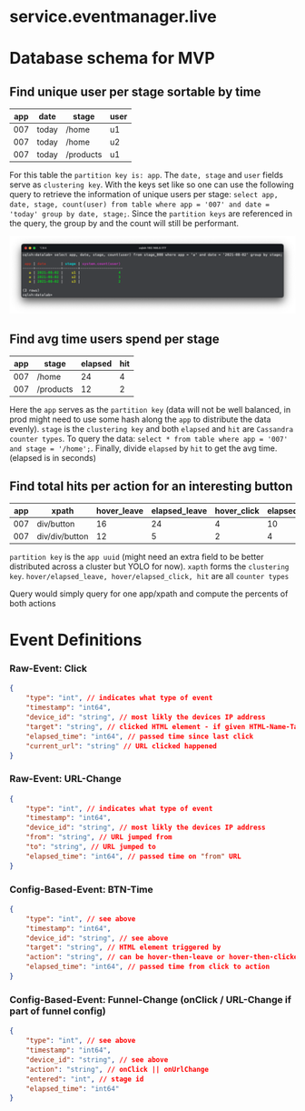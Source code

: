 # service.eventmanager.live


# Database schema for MVP

## Find unique user per stage sortable by time

| app | date  | stage     | user |
|-----|-------|-----------|------|
| 007 | today | /home     | u1   |
| 007 | today | /home     | u2   |
| 007 | today | /products | u1   |

For this table the `partition key is: app`. The `date, stage` and `user` fields serve as `clustering key`. 
With the keys set like so one can use the following query to retrieve the information of unique users per stage: `select app, date, stage, count(user) from table where app = '007' and date = 'today' group by date, stage;`. Since the `partition keys` are referenced in the query, the group by and the count will still be performant.

![Unique user per stage](git-resources/images/table_user_stage_by_date.png)

## Find avg time users spend per stage

| app | stage     | elapsed | hit |
|-----|-----------|---------|-----|
| 007 | /home     | 24      | 4   |
| 007 | /products | 12      | 2   |

Here the `app` serves as the `partition key` (data will not be well balanced, in prod might need to use some hash along the `app` to distribute the data evenly). `stage` is the `clustering key` and both `elapsed` and `hit` are `Cassandra counter types`. To query the data: `select * from table where app = '007' and stage = '/home';`. Finally, divide `elapsed` by `hit` to get the avg time. (elapsed is in seconds)


## Find total hits per action for an interesting button

| app | xpath          | hover_leave | elapsed_leave | hover_click | elapsed_click | hit |
|-----|----------------|-------------|---------------|-------------|---------------|-----|
| 007 | div/button     | 16          | 24            | 4           | 10            | 20  |
| 007 | div/div/button | 12          | 5             | 2           | 4             | 14  |

`partition key` is the `app uuid` (might need an extra field to be better distributed across a cluster but YOLO for now). `xapth` forms the `clustering key`. `hover/elapsed_leave, hover/elapsed_click, hit` are all `counter types`

Query would simply query for one app/xpath and compute the percents of both actions




<!-- ## Queries for ***funnel data***

### using cassandra as graph database
![](git-resources/images/table_stage_as_graph.png)

1. `partition key`: app, stage -> the app-uuid and the unique stage name form the partition key.
2. `clustering key`: from_stage, to_stage 

(app, stage, date,), user -> count of rows is number of unique users in stage at date x

By using this table schema we are able to represent any funnel action performed by users as a graph. Where each row represents an edge from A -> B with a given weight (weight is the length of the users set (a set in Cassandra is a list of unique elements)).
Hence, to get a detailed view on how users jump from stage to stage a simple query like this one `SELECT * from stage_graph_3 where app = 'uuid';`
would return all hit edges (A->B) and its weights.
 
### Unique users per stage
As a first table, we have the information about how many unique users entered the given stages from a funnel definition.

![](git-resources/images/table_user_per_stage.png)
1. `partition key`: app, stage -> the app-uuid and the unique stage name form the partition key.
2. `clustering key`: user -> to only insert a unique user who has not yet entered the stage, the use-uuid (IP) is used as a clustering key.
 
### Average time per stage
To compute the average time users spend on a given stage, the following table utilizes Cassandras `counter data type` for direct aggregations.

![](git-resources/images/table_avg_time_per_stage.png)
1. `partition key`: app
2. `clustering key`: stage 

By increasing the `elapsed` time captured in a `FunnelChangeEvent` and increasing the `hit` by one, we can later query for a stage and divide the `elapsed time` by the `hit` count to get the `avg. time` for a stage


### Actions performed on interesting elements
If configured an `App` can have multiple `interesting elements`. On this element two actions can happen. Firstly, `hover-then-leave` which indicates, that the element was hovered on for a certain time and then left. Secondly, `hover-then-click` which indicated, that after a certain time the element was hovered on it also was clicked. Interesting is the percentage of the `actions` in combination with the `avg. time`.

![](git-resources/images/table_action_per_interesting_element.png)

1. `partition key`: app, xpath (of the HTML-Element)
2. `clustering key`: action -> to get the unique count of actions

As for the `elapsed time` we require another table using the Cassandra `counter type` again.

![](git-resources/images/table_avg_time_per_interesting_element.png)

1. `partition key`: app, xpath
2. `clustering key`: action 

This allows us to get two values per element. One for the `hover-then-leave` action and one for the `hover-then-click` action.

By increasing the `elapsed` time captured in an `InterestingElementEvent` and increasing the `hit` by one, we can later query for an `element` and divide the `elapsed time` by the `hit` count to get the `avg. time` for a stage

### Example for the meta data
There will be more tables taking care of meta data such as `most common (browser, OS, device)`. However, I will only cover `views per page` as of now until the main data schema has been implemented.

![](git-resources/images/table_views_per_page.png)

1. `partition key`: app
2. `clustering key`: url

Using a Cassandra `counter` for the `hits` of an URL will be relatively straight forward and therefore does not need further explanations







# Query Driven Design
The objective for this section is to get a better understanding of the queries we need. The queries are only concerning the `platform dashboard` showing the collected user data.

## 1. Funnel Data
### 1.1 Conversion Rate
The conversion rate is calculated as followed: `distinct user count per stage` divided by `count of all users (in a time-frame)`.
Here-fore, the total count for users from one `App` must be queried as well as each stage in its distinct user count.

## 2. "interesting buttons"
`interesting buttons` are specific `HTML-Elements` that get tracked. About the elements, we know how long a user hovered over the element and then either clicked or left the element. Therefore, we have to interesting pieces of data; 1) the duration the user spent on the element, 2) the action performed on the element (`clicked` or `left`)
### 2.1 Average duration on the element
to compute the average duration spent on the element, the data needs to be aggregated. 
### 2.2 Percentage of both actions
select all actions of both types plus the total count of actions. Divide `type` by `total`.

### 2.3 Correlation between duration and action
would be cool - however, not my concern rn

## 3. Meta data aggregation
### 3.1 Most common device, 3.2 Most common browser
select the distinct total count of users and divide the count `type` by `total user count`

### 3.3 Views per page
here a `Cassandra counter` could be used for each `page`, which gets increased each time a page hit happens.

## 4. Customer Journey
well good question...

<!-- # Data modeling for Funnel Aggregation with Cassandra (testing out things)
A `funnel` can consist out of `N` stages, where each `stage` represents one state in the `funnel`. 
The objective is to understand how many users (unique users) are in each `stage`.

## Approach #1
For the first approach, I am using a simple data schema where all extra meta-data (for the column family) has been ignored
but only focuses on the `partition key` and `clustering key`. 

### ***Table Schema***

![](../git-resources/cassandra_approach_1_table.png)

Here the `partition key` is defined by the `stage-name`. The `clustering key` is defined by users ***UUID***.
This allows to `insert` users entering a given `stage` in a distinct way. Hence, a user will not be two times in the same `stage`.

### ***Query: get distinct count for stage X***
![](../git-resources/cassandra_approach_1_query_1.png)

The result of this query shows that in `stage == "/home"` are three distinct users.

### ***Query: get distinct count for all stages with GROUP BY***
![](../git-resources/cassandra_approach_1_query_2.png)

With this query all `stages` and their `distinct count` can be queried. However, as stated by the console output (`"Aggregation query used without partition key"`) we get an indication that the query might not perform good at scale


### Challenges 
Even though this example represents a use-case from the problem statement, it ignores some relevant points. Firstly, the table will hold more than one `funnel definition` either from different `Apps` of the same organization or `Apps` from other organizations. However, by using the `stage` and `app-uuid` as `partition key` the query can still be efficient


## Approach #2
With this approach, the objective is to account for different funnels in the same table (as mentioned in the [challenges-approach-1](###Challenges))

### ***Table Schema***

![](../git-resources/cassandra_approach_2_table.png)

To address the issue of multiple funnels in the same table, this approach uses a combination of the `stage` and `app reference` for the `partition key` (the `clustering key` stays the same)

### ***Query get distinct count for all stages with GROUP BY***

![](../git-resources/cassandra_approach_2_query_2.png)

This does not differ from the ***query from approach #1*** in terms of performance issues.

### ***Query distinct count per partition key(stage,app)***
![](../git-resources/cassandra_approach_2_query_1.png)

With this query we would need to perform `N` queries for each stage of an application - however since it is using the `partition key` as part of the query it will be more performant then using the `GROUP BY` option -->


# Event Definitions
### Raw-Event: Click
```json
{   
    "type": "int", // indicates what type of event
    "timestamp": "int64", 
    "device_id": "string", // most likly the devices IP address
    "target": "string", // clicked HTML element - if given HTML-Name-Tag else whatever if find lol
    "elapsed_time": "int64", // passed time since last click
    "current_url": "string" // URL clicked happened
}
```
### Raw-Event: URL-Change
```json
{   
    "type": "int", // indicates what type of event
    "timestamp": "int64", 
    "device_id": "string", // most likly the devices IP address
    "from": "string", // URL jumped from
    "to": "string", // URL jumped to
    "elapsed_time": "int64", // passed time on "from" URL
}
```

### Config-Based-Event: BTN-Time
```json 
{   
    "type": "int", // see above
    "timestamp": "int64", 
    "device_id": "string", // see above
    "target": "string", // HTML element triggered by
    "action": "string", // can be hover-then-leave or hover-then-clicked
    "elapsed_time": "int64", // passed time from click to action
}
```

### Config-Based-Event: Funnel-Change (onClick / URL-Change if part of funnel config)
```json 
{
    "type": "int", // see above
    "timestamp": "int64", 
    "device_id": "string", // see above
    "action": "string", // onClick || onUrlChange
    "entered": "int", // stage id
    "elapsed_time": "int64" 
}
```
